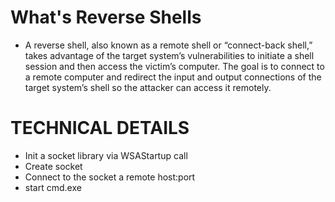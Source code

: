 # What's Reverse Shells
* A reverse shell, also known as a remote shell or “connect-back shell,” takes advantage of the target system’s vulnerabilities to initiate a shell session and then access the victim’s computer. The goal is to connect to a remote computer and redirect the input and output connections of the target system’s shell so the attacker can access it remotely.
# TECHNICAL DETAILS
* Init a socket library via WSAStartup call
* Create socket
* Connect to the socket a remote host:port
* start cmd.exe
